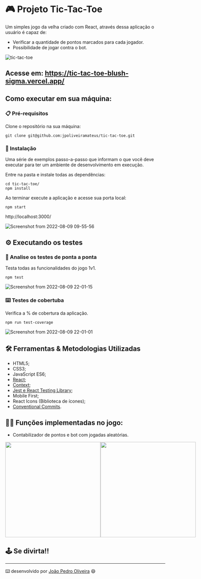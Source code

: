 # 🎮 Projeto Tic-Tac-Toe

Um simples jogo da velha criado com React, através dessa aplicação o usuário é capaz de:

- Verificar a quantidade de pontos marcados para cada jogador.
- Possibilidade de jogar contra o bot.

![tic-tac-toe](https://user-images.githubusercontent.com/99822908/183678020-eb65c50e-6764-45ac-88a5-f6dae4f05fdd.gif)

## Acesse em: https://tic-tac-toe-blush-sigma.vercel.app/

## Como executar em sua máquina:

### 📋 Pré-requisitos

Clone o repositório na sua máquina:

```
git clone git@github.com:jpoliveiramateus/tic-tac-toe.git
```

### 🔧 Instalação

Uma série de exemplos passo-a-passo que informam o que você deve executar para ter um ambiente de desenvolvimento em execução.

Entre na pasta e instale todas as dependências:

```
cd tic-tac-toe/
npm install
```

Ao terminar execute a aplicação e acesse sua porta local:

```
npm start
```
http://localhost:3000/

![Screenshot from 2022-08-09 09-55-56](https://user-images.githubusercontent.com/99822908/183652713-a0858f43-66da-4401-8be3-12344e5d98ae.png)


## ⚙️ Executando os testes

### 🔩 Analise os testes de ponta a ponta

Testa todas as funcionalidades do jogo 1v1.

```
npm test
```
![Screenshot from 2022-08-09 22-01-15](https://user-images.githubusercontent.com/99822908/183787738-b7072f25-3367-4e76-85bc-46e9479d5f93.png)

### ⌨️ Testes de cobertuba

Verifica a % de cobertura da aplicação.

```
npm run test-coverage
```
![Screenshot from 2022-08-09 22-01-01](https://user-images.githubusercontent.com/99822908/183787765-c9403521-79fe-437d-a4ef-e41bc2921fec.png)

## 🛠️ Ferramentas & Metodologias Utilizadas

* HTML5;
* CSS3;
* JavaScript ES6;
* [React](https://pt-br.reactjs.org/);
* [Context](https://pt-br.reactjs.org/docs/context.html);
* [Jest e React Testing Library](https://testing-library.com/);
* Mobile First;
* React Icons (Biblioteca de ícones);
* [Conventional Commits](https://www.conventionalcommits.org/pt-br/v1.0.0/).

## 👨‍💻 Funções implementadas no jogo:

- Contabilizador de pontos e bot com jogadas aleatórias.

<div style="display: flex">
  <img src="https://user-images.githubusercontent.com/99822908/183785258-a380b35c-5568-4e98-9045-d01a52756711.gif" width="300" />
  <img src="https://user-images.githubusercontent.com/99822908/183785313-a3a8aea3-869f-4c97-b613-faf028bbdd79.gif" width="300" />
</div>


## 🕹️ Se divirta!!

---
⌨️ desenvolvido por [João Pedro Oliveira](https://www.linkedin.com/in/jpoliveira7/) 😄
